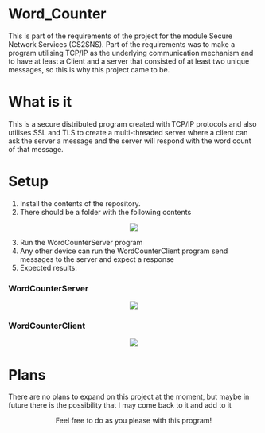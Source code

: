 # Word_Counter
 This is part of the requirements of the project for the module Secure Network Services (CS2SNS). Part of the requirements was to make a program utilising TCP/IP as the underlying communication mechanism and to have at least a Client and a server that consisted of at least two unique messages, so this is why this project came to be.

 # What is it
 This is a secure distributed program created with TCP/IP protocols and also utilises SSL and TLS to create a multi-threaded server where a client can ask the server a message and the server will respond with the word count of that message.

 # Setup
1) Install the contents of the repository.
2) There should be a folder with the following contents

<p align="center">
  <img src="https://github.com/m-shah02/Word_Counter/assets/54008874/2b938516-dac8-47e6-8f8a-7504a55418c5">
</p>

3) Run the WordCounterServer program
4) Any other device can run the WordCounterClient program send messages to the server and expect a response
5) Expected results:

<h3>WordCounterServer</h3>

<p align="center">
  <img src="https://github.com/m-shah02/Word_Counter/assets/54008874/255ac4a0-4ae7-4293-b3c5-37dbefecc776">
</p>
 
<h3>WordCounterClient</h3>

<p align="center">
  <img src="https://github.com/m-shah02/Word_Counter/assets/54008874/321e4be1-7ccb-471f-a1bc-cfeb7130e43e">
</p>

# Plans
There are no plans to expand on this project at the moment, but maybe in future there is the possibility that I may come back to it and add to it

<p align="center">
  Feel free to do as you please with this program!
</p>
